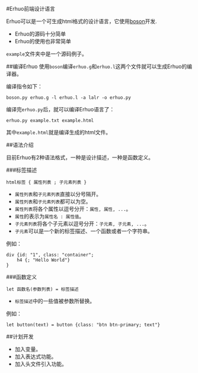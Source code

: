 #Erhuo前端设计语言

Erhuo可以是一个可生成html格式的设计语言，它使用[boson](https://github.com/ictxiangxin/boson)开发.

* Erhuo的源码十分简单
* Erhuo的使用也非常简单

`example`文件夹中是一个源码例子。

##编译Erhuo
使用`boson`编译`erhuo.g`和`erhuo.l`这两个文件就可以生成Erhuo的编译器。

编译指令如下：

`boson.py erhuo.g -l erhuo.l -a lalr -o erhuo.py`

编译完`erhuo.py`后，就可以编译Erhuo语言了：

`erhuo.py example.txt example.html`

其中`example.html`就是编译生成的html文件。

##语法介绍

目前Erhuo有2种语法格式，一种是设计描述，一种是函数定义。

###标签描述

`html标签 { 属性列表 ; 子元素列表 }`

* `属性列表`和`子元素列表`直接以分号隔开。
* `属性列表`和`子元素列表`都可以为空。
* `属性列表`将各个属性以逗号分开：`属性, 属性, ...`。
* `属性`的表示为`属性名 : 属性值`。
* `子元素列表`将各个子元素以逗号分开：`子元素, 子元素, ...`。
* `子元素`可以是一个新的标签描述、一个函数或者一个字符串。

例如：

```
div {id: "1", class: "container";
    h4 {; "Hello World"}
}
```

###函数定义

`let 函数名(参数列表) = 标签描述`

* `标签描述`中的一些值被参数所替换。

例如：

`let button(text) = button {class: "btn btn-primary; text"}`

##计划开发
* 加入变量。
* 加入表达式功能。
* 加入头文件引入功能。